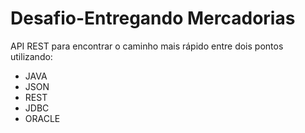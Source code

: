 Desafio-Entregando Mercadorias
=============================

API REST para encontrar o caminho mais rápido entre dois pontos utilizando:

* JAVA
* JSON
* REST
* JDBC
* ORACLE
